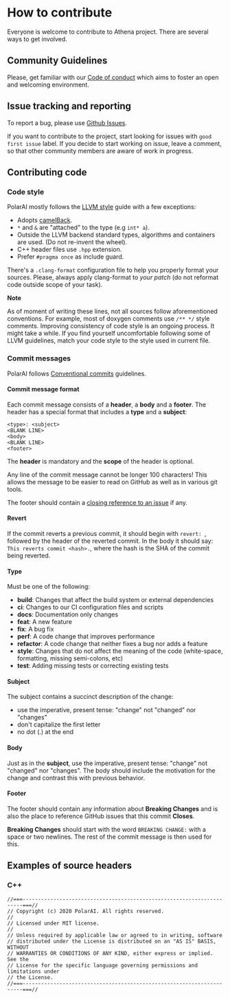 # How to contribute

Everyone is welcome to contribute to Athena project. There are several ways to get involved.

## Community Guidelines

Please, get familiar with our [Code of conduct](CODE_OF_CONDUCT.md) which aims
to foster an open and welcoming environment.

## Issue tracking and reporting

To report a bug, please use [Github Issues](https://github.com/PolarAI/polarai-framework/issues).

If you want to contribute to the project, start looking for issues with `good first issue`
label. If you decide to start working on issue, leave a comment, so that other
community members are aware of work in progress.

## Contributing code

### Code style

PolarAI mostly follows the [LLVM style](https://llvm.org/docs/CodingStandards.html) 
guide with a few exceptions:

* Adopts [camelBack](https://llvm.org/docs/Proposals/VariableNames.html).
* `*` and `&` are "attached" to the type (e.g `int* a`).
* Outside the LLVM backend standard types, algorithms and containers are used. 
  (Do not re-invent the wheel).
* C++ header files use `.hpp` extension.
* Prefer `#pragma once` as include guard.

There's a `.clang-format` configuration file to help you properly format your sources.
Please, always apply clang-format to *your patch* (do not reformat code outside scope of
your task).

**Note**

As of moment of writing these lines, not all sources follow aforementioned conventions.
For example, most of doxygen comments use `/** */` style comments. Improving consistency 
of code style is an ongoing process. It might take a while. If you find yourself uncomfortable
following some of LLVM guidelines, match your code style to the style used in current file.

### Commit messages

PolarAI follows [Conventional commits](https://www.conventionalcommits.org/) 
guidelines.

#### Commit message format

Each commit message consists of a **header**, a **body** and a **footer**. 
The header has a special format that includes a **type** and a **subject**:

```
<type>: <subject>
<BLANK LINE>
<body>
<BLANK LINE>
<footer>
```

The **header** is mandatory and the **scope** of the header is optional.

Any line of the commit message cannot be longer 100 characters! This allows the 
message to be easier to read on GitHub as well as in various git tools.

The footer should contain a [closing reference to an issue](https://help.github.com/articles/closing-issues-via-commit-messages/) if any.

#### Revert

If the commit reverts a previous commit, it should begin with `revert: `, 
followed by the header of the reverted commit. In the body it should say: 
`This reverts commit <hash>.`, where the hash is the SHA of the  commit being 
reverted.

#### Type

Must be one of the following:

* **build**: Changes that affect the build system or external dependencies
* **ci**: Changes to our CI configuration files and scripts
* **docs**: Documentation only changes
* **feat**: A new feature
* **fix**: A bug fix
* **perf**: A code change that improves performance
* **refactor**: A code change that neither fixes a bug nor adds a feature
* **style**: Changes that do not affect the meaning of the code (white-space, 
  formatting, missing semi-colons, etc)
* **test**: Adding missing tests or correcting existing tests

#### Subject

The subject contains a succinct description of the change:

* use the imperative, present tense: "change" not "changed" nor "changes"
* don't capitalize the first letter
* no dot (.) at the end

#### Body

Just as in the **subject**, use the imperative, present tense: "change" not "changed" nor "changes".
The body should include the motivation for the change and contrast this with previous behavior.

#### Footer

The footer should contain any information about **Breaking Changes** and is also the place to
reference GitHub issues that this commit **Closes**.

**Breaking Changes** should start with the word `BREAKING CHANGE:` with a space or two newlines. The rest of the commit message is then used for this.

## Examples of source headers

### C++
```
//===----------------------------------------------------------------------===//
// Copyright (c) 2020 PolarAI. All rights reserved.
//
// Licensed under MIT license.
//
// Unless required by applicable law or agreed to in writing, software
// distributed under the License is distributed on an "AS IS" BASIS, WITHOUT
// WARRANTIES OR CONDITIONS OF ANY KIND, either express or implied. See the
// License for the specific language governing permissions and limitations under
// the License.
//===----------------------------------------------------------------------===//
```
